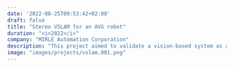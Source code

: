```yaml
---
date: '2022-08-25T09:53:42+02:00'
draft: false
title: "Stereo VSLAM for an AVG robot"
duration: "<i>2022</i>"
company: "MIRLE Automation Corporation"
description: "This project aimed to validate a vision-based system as a reliable alternative to a LiDAR-based approach for an AGV robot. It was built upon open-source VSLAM algorithms with modifications, including a scale recovery system, self-calibration, and custom sensor fusion. Tested on a real robot, the system achieved an error margin within 5 cm. It was implemented in C++ and Python."
image: "images/projects/vslam.001.png"
---
```


